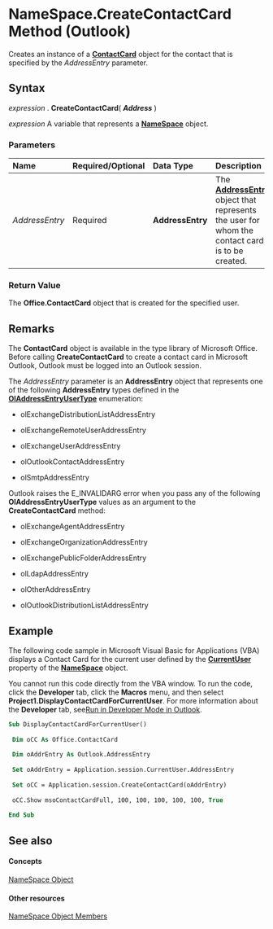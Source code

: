 
# NameSpace.CreateContactCard Method (Outlook)

Creates an instance of a  **[ContactCard](http://msdn.microsoft.com/library/148c7268-e12c-d9ae-d31f-b625067eb352%28Office.15%29.aspx)** object for the contact that is specified by the _AddressEntry_ parameter.


## Syntax

 _expression_ . **CreateContactCard**( **_Address_** )

 _expression_ A variable that represents a **[NameSpace](f0dcaa19-07f5-5d42-a3bf-2e42b7885644.md)** object.


### Parameters



|**Name**|**Required/Optional**|**Data Type**|**Description**|
|:-----|:-----|:-----|:-----|
| _AddressEntry_|Required| **AddressEntry**|The  **[AddressEntry](d4a0a85e-8bab-bc56-57bc-d70c3c570c8e.md)** object that represents the user for whom the contact card is to be created.|

### Return Value

The  **Office.ContactCard** object that is created for the specified user.


## Remarks

 The **ContactCard** object is available in the type library of Microsoft Office. Before calling **CreateContactCard** to create a contact card in Microsoft Outlook, Outlook must be logged into an Outlook session.

The  _AddressEntry_ parameter is an **AddressEntry** object that represents one of the following **AddressEntry** types defined in the **[OlAddressEntryUserType](9f128fe4-9981-e06a-d69c-ca7cf9107fe9.md)** enumeration:


- olExchangeDistributionListAddressEntry
    
- olExchangeRemoteUserAddressEntry
    
- olExchangeUserAddressEntry
    
- olOutlookContactAddressEntry
    
- olSmtpAddressEntry
    


Outlook raises the E_INVALIDARG error when you pass any of the following  **OlAddressEntryUserType** values as an argument to the **CreateContactCard** method:


- olExchangeAgentAddressEntry
    
- olExchangeOrganizationAddressEntry
    
- olExchangePublicFolderAddressEntry
    
- olLdapAddressEntry
    
- olOtherAddressEntry
    
- olOutlookDistributionListAddressEntry
    



## Example

 The following code sample in Microsoft Visual Basic for Applications (VBA) displays a Contact Card for the current user defined by the **[CurrentUser](d6884fcf-c1de-23f4-8d91-02c8f9fd5253.md)** property of the **[NameSpace](f0dcaa19-07f5-5d42-a3bf-2e42b7885644.md)** object.

You cannot run this code directly from the VBA window. To run the code, click the  **Developer** tab, click the **Macros** menu, and then select **Project1.DisplayContactCardForCurrentUser**. For more information about the  **Developer** tab, see[Run in Developer Mode in Outlook](http://msdn.microsoft.com/library/8f81b1ce-333d-d9be-2af7-cfc65bf15e22%28Office.15%29.aspx).




```vb
Sub DisplayContactCardForCurrentUser() 
 
 Dim oCC As Office.ContactCard 
 
 Dim oAddrEntry As Outlook.AddressEntry 
 
 Set oAddrEntry = Application.session.CurrentUser.AddressEntry 
 
 Set oCC = Application.session.CreateContactCard(oAddrEntry) 
 
 oCC.Show msoContactCardFull, 100, 100, 100, 100, 100, True 
 
End Sub
```


## See also


#### Concepts


[NameSpace Object](f0dcaa19-07f5-5d42-a3bf-2e42b7885644.md)
#### Other resources


[NameSpace Object Members](d7a978a3-a2c8-6195-c5f8-af8773500456.md)
